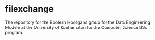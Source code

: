 # filexchange
The repository for the Boolean Hooligans group for the Data Engineering Module at the University of Roehampton for the Computer Science BSc program.
